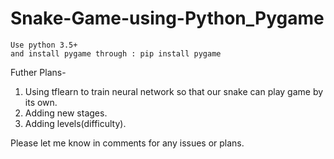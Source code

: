 # Snake-Game-using-Python_Pygame
    Use python 3.5+
    and install pygame through : pip install pygame
   Futher Plans-
1. Using tflearn to train neural network so that our snake can play game by its own.
2. Adding new stages.
3. Adding levels(difficulty).

Please let me know in comments for any issues or plans.
